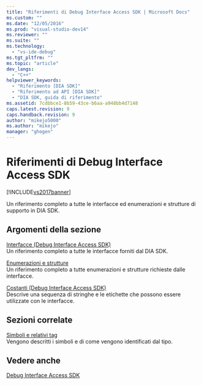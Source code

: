 ```yaml
---
title: "Riferimenti di Debug Interface Access SDK | Microsoft Docs"
ms.custom: ""
ms.date: "12/05/2016"
ms.prod: "visual-studio-dev14"
ms.reviewer: ""
ms.suite: ""
ms.technology: 
  - "vs-ide-debug"
ms.tgt_pltfrm: ""
ms.topic: "article"
dev_langs: 
  - "C++"
helpviewer_keywords: 
  - "Riferimento [DIA SDK]"
  - "Riferimento ad API [DIA SDK]"
  - "DIA SDK, guida di riferimento"
ms.assetid: 7cdbbce1-8b59-43ce-b6aa-a948bb4d7148
caps.latest.revision: 9
caps.handback.revision: 9
author: "mikejo5000"
ms.author: "mikejo"
manager: "ghogen"
---
```

# Riferimenti di Debug Interface Access SDK
[!INCLUDE[vs2017banner](../../code-quality/includes/vs2017banner.md)]

Un riferimento completo a tutte le interfacce ed enumerazioni e strutture di supporto in DIA SDK.  
  
## Argomenti della sezione  
 [Interfacce \(Debug Interface Access SDK\)](../../debugger/debug-interface-access/interfaces-debug-interface-access-sdk.md)  
 Un riferimento completo a tutte le interfacce forniti dal DIA SDK.  
  
 [Enumerazioni e strutture](../../debugger/debug-interface-access/enumerations-and-structures.md)  
 Un riferimento completo a tutte enumerazioni e strutture richieste dalle interfacce.  
  
 [Costanti \(Debug Interface Access SDK\)](../../debugger/debug-interface-access/constants-debug-interface-access-sdk.md)  
 Descrive una sequenza di stringhe e le etichette che possono essere utilizzate con le interfacce.  
  
## Sezioni correlate  
 [Simboli e relativi tag](../../debugger/debug-interface-access/symbols-and-symbol-tags.md)  
 Vengono descritti i simboli e di come vengono identificati dal tipo.  
  
## Vedere anche  
 [Debug Interface Access SDK](../../debugger/debug-interface-access/debug-interface-access-sdk.md)